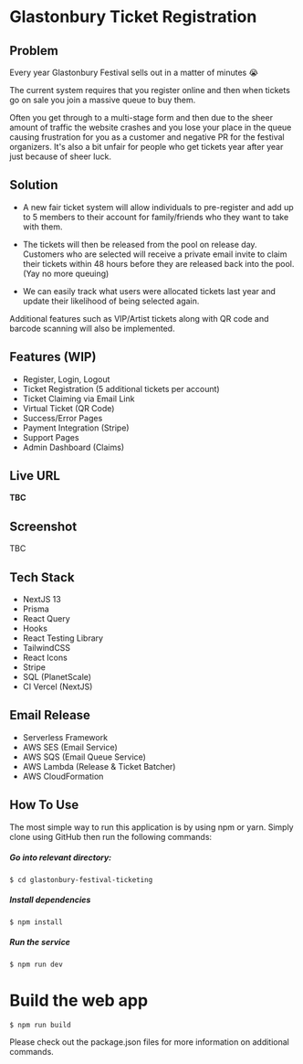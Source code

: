 <h1 >
  Glastonbury Ticket Registration
  <br>
</h1>

## Problem
Every year Glastonbury Festival sells out in a matter of minutes 😭 

The current system requires that you register online and then when tickets go on sale you join a massive queue to buy them. 

Often you get through to a multi-stage form and then due to the sheer amount of traffic the website crashes and you lose your place in the queue causing frustration for you as a customer and negative PR for the festival organizers. It's also a bit unfair for people who get tickets year after year just because of sheer luck.

## Solution 
- A new fair ticket system will allow individuals to pre-register and add up to 5 members to their account for family/friends who they want to take with them.

- The tickets will then be released from the pool on release day. Customers who are selected will receive a private email invite to claim their tickets within 48 hours before they are released back into the pool. (Yay no more queuing)

- We can easily track what users were allocated tickets last year and update their likelihood of being selected again.

Additional features such as VIP/Artist tickets along with QR code and barcode scanning will also be implemented. 
  
## Features (WIP)
- Register, Login, Logout
- Ticket Registration (5 additional tickets per account)
- Ticket Claiming via Email Link
- Virtual Ticket (QR Code)
- Success/Error Pages
- Payment Integration (Stripe)
- Support Pages
- Admin Dashboard (Claims) 

## Live URL

<strong>TBC</strong>

## Screenshot

TBC


## Tech Stack 

- NextJS 13
- Prisma
- React Query
- Hooks
- React Testing Library
- TailwindCSS
- React Icons
- Stripe
- SQL (PlanetScale)
- CI Vercel (NextJS)

## Email Release

- Serverless Framework
- AWS SES (Email Service)
- AWS SQS (Email Queue Service)
- AWS Lambda (Release & Ticket Batcher)
- AWS CloudFormation


## How To Use

The most simple way to run this application is by using npm or yarn. Simply clone using GitHub then run the following commands:


##### Go into relevant directory:
`$ cd glastonbury-festival-ticketing`

##### Install dependencies
`$ npm install`

##### Run the service
`$ npm run dev`

# Build the web app
`$ npm run build`

Please check out the package.json files for more information on additional commands.

